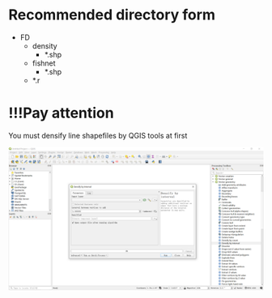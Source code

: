# Recommended directory form

- FD
  - density
    - *.shp
  - fishnet
    - *.shp
  - *.r

# !!!Pay attention

You must densify line shapefiles by QGIS tools at first

![Densify by interval](./images/1.png)
